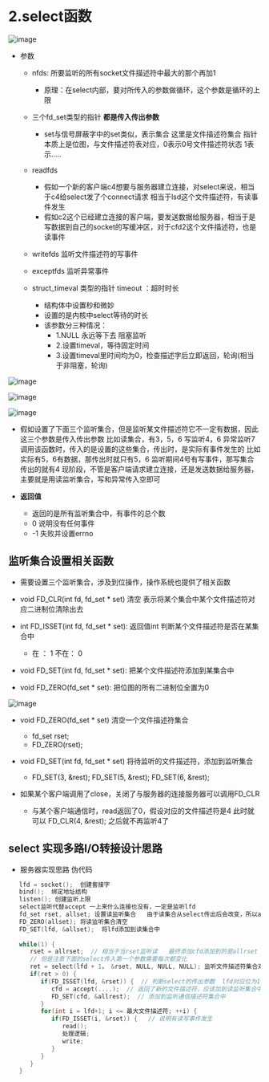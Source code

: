 # 2.select函数  

![image](https://user-images.githubusercontent.com/58176267/179235674-910bbcb8-aa3f-4483-bdcf-8129197d2a68.png)  


* 参数  
    * nfds: 所要监听的所有socket文件描述符中最大的那个再加1  
        * 原理：在select内部，要对所传入的参数做循环，这个参数是循环的上限  
    
    * 三个fd_set类型的指针  **都是传入传出参数**
        * set与信号屏蔽字中的set类似，表示集合  这里是文件描述符集合 指针   本质上是位图，与文件描述符表对应，0表示0号文件描述符状态 1表示..... 
    * readfds
        * 假如一个新的客户端c4想要与服务器建立连接，对select来说，相当于c4给select发了个connect请求   相当于lsd这个文件描述符，有读事件发生  
        * 假如c2这个已经建立连接的客户端，要发送数据给服务器，相当于是写数据到自己的socket的写缓冲区，对于cfd2这个文件描述符，也是读事件  
    * writefds 监听文件描述符的写事件   
    * exceptfds 监听异常事件  
    * struct_timeval 类型的指针 timeout ：超时时长  
        * 结构体中设置秒和微妙
        * 设置的是内核中select等待的时长
        * 该参数分三种情况：
            * 1.NULL 永远等下去 阻塞监听
            * 2.设置timeval，等待固定时间
            * 3.设置timeval里时间均为0，检查描述字后立即返回，轮询(相当于非阻塞，轮询)


![image](https://user-images.githubusercontent.com/58176267/179233256-0071fe3c-6880-41ea-b056-bc2b2661054a.png)  



![image](https://user-images.githubusercontent.com/58176267/179233522-69054e03-0f62-4513-94d2-17e2beaa46a4.png)  



![image](https://user-images.githubusercontent.com/58176267/179228287-a6889b77-5b3f-4e90-a3dd-cf4b609eeb55.png)  


* 假如设置了下面三个监听集合，但是监听某文件描述符它不一定有数据，因此这三个参数是传入传出参数  比如读集合，有3，5，6  写监听4，6 异常监听7  调用该函数时，传入的是设置的这些集合，传出时，是实际有事件发生的   比如实际有5，6有数据，那传出时就只有5，6    监听期间4号有写事件，那写集合传出的就有4   现阶段，不管是客户端请求建立连接，还是发送数据给服务器，主要就是用读监听集合，写和异常传入空即可  


* **返回值**  
    * 返回的是所有监听集合中，有事件的总个数  
    * 0 说明没有任何事件  
    * -1  失败并设置errno



## 监听集合设置相关函数    

* 需要设置三个监听集合，涉及到位操作，操作系统也提供了相关函数  

* void FD_CLR(int fd, fd_set * set) 清空  表示将某个集合中某个文件描述符对应二进制位清除出去
* int FD_ISSET(int fd, fd_set * set): 返回值int 判断某个文件描述符是否在某集合中
    * 在 ： 1   不在： 0 
* void FD_SET(int fd, fd_set * set): 把某个文件描述符添加到某集合中  
* void FD_ZERO(fd_set * set): 把位图的所有二进制位全置为0  



![image](https://user-images.githubusercontent.com/58176267/179235619-a975ce15-2a1b-4639-8e13-8edbf64dc447.png)  


* void FD_ZERO(fd_set * set)  清空一个文件描述符集合  
    * fd_set rset;
    * FD_ZERO(rset);
* void FD_SET(int fd, fd_set * set) 将待监听的文件描述符，添加到监听集合
    *  FD_SET(3, &rest);  FD_SET(5, &rest);  FD_SET(6, &rest);  

* 如果某个客户端调用了close，关闭了与服务器的连接服务器可以调用FD_CLR
    * 与某个客户端通信时，read返回了0，假设对应的文件描述符是4  此时就可以   FD_CLR(4, &rest);  之后就不再监听4了  


## select 实现多路I/O转接设计思路  

* 服务器实现思路  伪代码  

```c
   lfd = socket();  创建套接字
   bind();  绑定地址结构
   listen(); 创建监听上限
   select监听代替accept 一上来什么连接也没有，一定是监听lfd  
   fd_set rset, allset; 设置读监听集合   由于读集合从select传出后会改变，所以allrset专门用于向读监听集合中添加新的文件描述符，如一开始的lfd，后面新建立连接的cfd..
   FD_ZERO(allset); 将读监听集合清空  
   FD_SET(lfd, &allset);  将lfd添加到读集合中  
   
   while(1) {
      rset = allrset;  // 相当于当rset监听读   最终添加cfd添加到的是allrset
      // 但是注意下面的select传入第一个参数需要每次都变化
      ret = select(lfd + 1， &rset, NULL, NULL, NULL); 监听文件描述符集合对应事件  最后一个参数是NULL，表示select会一直阻塞等待事件  
      if(ret > 0) {
         if(FD_ISSET(lfd, &rset)) {  // 判断select的传出参数  lfd对应位为1 ：在集合中，该文件描述符上有读事件   为0：不在集合中
            cfd = accept(....);  // 返回了新的文件描述符，应该加到读监听集合中（可以一个专门做传入参数的，一个专门做传出的），下一次select可以监听  
            FD_SET(cfd, &allrest);  // 添加到监听通信描述符集合中  
         }
         for(int i = lfd+1; i <= 最大文件描述符; ++i) {
            if(FD_ISSET(i, &rset)) {   // 说明有读写事件发生  
               read();
               处理逻辑;
               write;
            }
         }
      }
   }
   
```  






